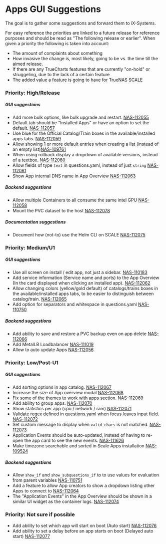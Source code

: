 # Apps GUI Suggestions

The goal is to gather some suggestions and forward them to iX-Systems.

For easy reference the priorities are linked to a future release for reference purposes and should be read as "The following release or earlier".
When given a priority the following is taken into account:
- The amount of complaints about something
- How invasive the change is, most likely, going to be vs. the time till the aimed release.
- If there are any TrueCharts features that are currently "on-hold" or struggeling, due to the lack of a certain feature
- The added value a feature is going to have for TrueNAS SCALE



### Priority: High/Release

##### GUI suggestions

- Add more bulk options, like bulk upgrade and restart. [NAS-112055](https://jira.ixsystems.com/browse/NAS-112055)
- Default tab should be "Installed Apps" or have an option to set the default. [NAS-112057](https://jira.ixsystems.com/browse/NAS-112057)
- Use blue for the Official Catalog/Train boxes in the available/installed apps tabs. [NAS-112059](https://jira.ixsystems.com/browse/NAS-112059)
- Allow showing 1 or more default entries when creating a list (instead of an empty list)[NAS-109761](https://jira.ixsystems.com/browse/NAS-109761)
- When using rollback display a dropdown of available versions, instead of a textbox. [NAS-112060](https://jira.ixsystems.com/browse/NAS-112060)
- Allow fields of type `text` in questions.yaml, instead of just `string` [NAS-112061](https://jira.ixsystems.com/browse/NAS-112061)
- Show App internal DNS name in App Overview [NAS-112063](https://jira.ixsystems.com/browse/NAS-112063)


##### Backend suggestions

- Allow multiple Containers to all consume the same intel GPU [NAS-112058](https://jira.ixsystems.com/browse/NAS-112058)
- Mount the PVC dataset to the host [NAS-112078](https://jira.ixsystems.com/browse/NAS-112078)

##### Documentation suggestions

- Document how (not-to) use the Helm CLI on SCALE [NAS-112075](https://jira.ixsystems.com/browse/NAS-112075)

### Priority: Medium/U1

##### GUI suggestions

- Use all screen on install / edit app, not just a sidebar. [NAS-110183](https://jira.ixsystems.com/browse/NAS-110183)
- Add service information (Service name and ports) to the App Overview (In the card displayed when clicking an installed app). [NAS-112062](https://jira.ixsystems.com/browse/NAS-112062)
- Allow changing colors (yellow/gold default) of catalogs/trains boxes in the available/installed apps tabs, to be easier to distinguish between catalog/train. [NAS-112065](https://jira.ixsystems.com/browse/NAS-112065)
- Add option for separators and whitespace in questions.yaml [NAS-110750](https://jira.ixsystems.com/browse/NAS-110750)


##### Backend suggestions

- Add ability to save and restore a PVC backup even on app delete [NAS-112066](https://jira.ixsystems.com/browse/NAS-112066)
- Add MetalLB Loadbalancer [NAS-111019](https://jira.ixsystems.com/browse/NAS-111019)
- Allow to auto update Apps [NAS-112056](https://jira.ixsystems.com/browse/NAS-112056)


### Priority: Low/Post-U1

##### GUI suggestions

- Add sorting options in app catalog. [NAS-112067](https://jira.ixsystems.com/browse/NAS-112067)
- Increase the size of App overview modal [NAS-112068](https://jira.ixsystems.com/browse/NAS-112068)
- Fix some of the themes to work with apps section. [NAS-112069](https://jira.ixsystems.com/browse/NAS-112069)
- Add ability to group apps. [NAS-112070](https://jira.ixsystems.com/browse/NAS-112070)
- Show statistics per app (cpu / network / ram) [NAS-112071](https://jira.ixsystems.com/browse/NAS-112071)
- Validate regex defined in questions.yaml when focus leaves input field. [NAS-112072](https://jira.ixsystems.com/browse/NAS-112072)
- Set custom message to display when `valid_chars` is not matched. [NAS-112073](https://jira.ixsystems.com/browse/NAS-112073)
- Application Events should be auto-updated, instead of having to re-open the app card to see the new events. [NAS-111626](https://jira.ixsystems.com/browse/NAS-111626)
- Make timezone searchable and sorted in Scale Apps installation [NAS-109524](https://jira.ixsystems.com/browse/NAS-109524)

##### Backend suggestions

- Allow `show_if` and `show_subquestions_if` to to use values for evaluation from parent variables [NAS-110751](https://jira.ixsystems.com/browse/NAS-110751)
- Add a feature to allow App creators to show a dropdown listing other Apps to connect to [NAS-112064](https://jira.ixsystems.com/browse/NAS-112064)
- The "Application Events" in the App Overview should be shown in a similar UI widget as the container logs. [NAS-112074](https://jira.ixsystems.com/browse/NAS-112074)


### Priority: Not sure if possible

- Add ability to set which app will start on boot (Auto start) [NAS-112076](https://jira.ixsystems.com/browse/NAS-112076)
- Add ability to set a delay before an app starts on boot (Delayed auto start) [NAS-112077](https://jira.ixsystems.com/browse/NAS-112077)
